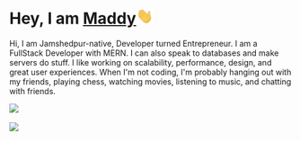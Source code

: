 <h1>Hey, I am <a href="https://www.linkedin.com/in/madhusudan-das-8552ba196/">Maddy</a><img src="https://raw.githubusercontent.com/ABSphreak/ABSphreak/master/gifs/Hi.gif" width="30px"></h1>

Hi, I am Jamshedpur-native, Developer turned Entrepreneur. I am a FullStack Developer with MERN. I can also speak to databases and make servers do stuff. I like working on scalability, performance, design, and great user experiences. When I'm not coding, I'm probably hanging out with my friends, playing chess, watching movies, listening to music, and chatting with friends.

 <p>
<a href="https://github.com/xdev200">
  <img src="https://github-readme-stats.vercel.app/api?username=xdev200&show_icons=true&theme=merko"/>
</a>
  </p>

<p><a href="https://github.com/xdev200">
  <img src="https://github-readme-stats.vercel.app/api/top-langs/?username=xdev200&layout=compact&hide=php,hack,dockerfile,rust,scss,shell&theme=merko"/>
</a></P

